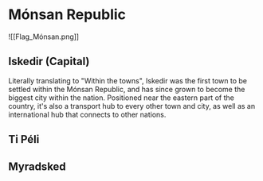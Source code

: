# Mónsan Republic
![[Flag_Mónsan.png]]
## Iskedir (Capital)
Literally translating to "Within the towns", Iskedir was the first town to be settled within the Mónsan Republic, and has since grown to become the biggest city within the nation. Positioned near the eastern part of the country, it's also a transport hub to every other town and city, as well as an international hub that connects to other nations.
## Ti Péli

## Myradsked
